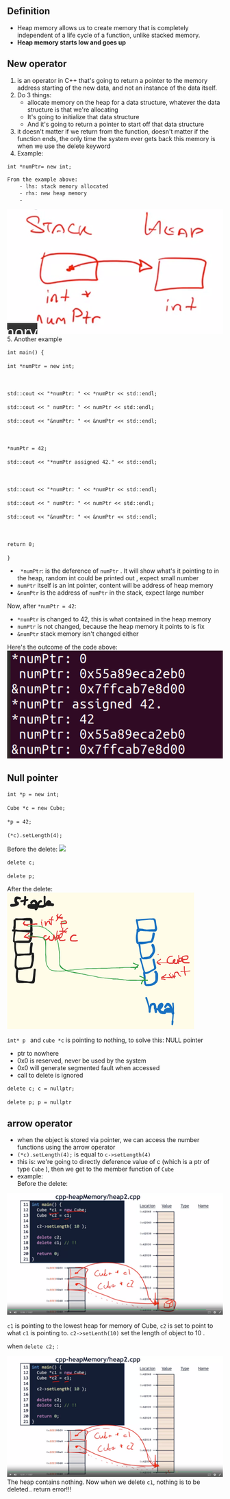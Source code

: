 ## Definition

- Heap memory allows us to create memory that is completely independent of a life cycle of a function, unlike stacked memory.
- **Heap memory starts low and goes up**

## New operator

1. is an operator in C++ that's going to return a pointer to the memory address starting of the new data, and not an instance of the data itself.
2. Do 3 things:
   - allocate memory on the heap for a data structure, whatever the data structure is that we're allocating
   - It's going to initialize that data structure
   - And it's going to return a pointer to start off that data structure
3. it doesn't matter if we return from the function, doesn't matter if the function ends, the only time the system ever gets back this memory is when we use the delete keyword
4. Example:

```
int *numPtr= new int;
```

    From the example above:
    	- lhs: stack memory allocated
    	- rhs: new heap memory
    	-

![](../../img/heap.png) 
5. Another example

```
int main() {

int *numPtr = new int;



std::cout << "*numPtr: " << *numPtr << std::endl;

std::cout << " numPtr: " << numPtr << std::endl;

std::cout << "&numPtr: " << &numPtr << std::endl;



*numPtr = 42;

std::cout << "*numPtr assigned 42." << std::endl;



std::cout << "*numPtr: " << *numPtr << std::endl;

std::cout << " numPtr: " << numPtr << std::endl;

std::cout << "&numPtr: " << &numPtr << std::endl;



return 0;

}
```

- ` *numPtr`: is the deference of `numPtr` . It will show what's it pointing to in the heap, random int could be printed out , expect small number
- `numPtr` itself is an int pointer, content will be address of heap memory
- `&numPtr` is the address of `numPtr` in the stack, expect large number

Now, after `*numPtr = 42`:

- `*numPtr` is changed to 42, this is what contained in the heap memory
- `numPtr` is not changed, because the heap memory it points to is fix
- `&numPtr` stack memory isn't changed either

Here's the outcome of the code above:
![](../../img/heap2.png)

## Null pointer

```
int *p = new int;

Cube *c = new Cube;

*p = 42;

(*c).setLength(4);
```

Before the delete:
![](heap3.png)

```
delete c;

delete p;
```

After the delete:
![](../../img/heap4.png.png)

`int* p ` and `cube *c` is pointing to nothing, to solve this: NULL pointer

- ptr to nowhere
- 0x0 is reserved, never be used by the system
- 0x0 will generate segmented fault when accessed
- call to delete is ignored

```
delete c; c = nullptr;

delete p; p = nullptr
```

## arrow operator

- when the object is stored via pointer, we can access the number functions using the arrow operator
- `(*c).setLength(4);` is equal to `c->setLength(4)`
- this is: we're going to directly deference value of c (which is a ptr of type `Cube` ), then we get to the member function of `Cube`
- example:  
  Before the delete:

![](../../img/heap5.png)

`c1` is pointing to the lowest heap for memory of Cube, `c2` is set to point to what `c1` is pointing to.
`c2->setLenth(10)` set the length of object to 10 .

when `delete c2;` :

![](../../img/Pasted%20image%2020240127030353.png)
The heap contains nothing.
Now when we delete `c1`, nothing is to be deleted.. return error!!!
